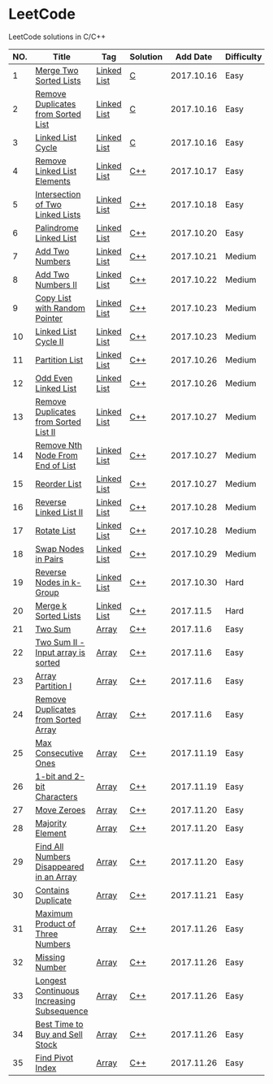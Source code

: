 # LeetCode  
LeetCode solutions in C/C++


|NO.|Title|Tag|Solution|Add Date|Difficulty|
|---|-----|---|--------|--------|----------|
|1|[Merge Two Sorted Lists][1]|[Linked List][Tag Linked List]|[C](001.Merge%20Two%20Sorted%20Lists)|2017.10.16|Easy|
|2|[Remove Duplicates from Sorted List][2]|[Linked List][Tag Linked List]|[C](002.Remove%20Duplicates%20from%20Sorted%20List)|2017.10.16|Easy|
|3|[Linked List Cycle][3]|[Linked List][Tag Linked List]|[C](003.Linked%20List%20Cycle)|2017.10.16|Easy|
|4|[Remove Linked List Elements][4]|[Linked List][Tag Linked List]|[C++](004.Remove%20Linked%20List%20Elements)|2017.10.17|Easy|
|5|[Intersection of Two Linked Lists][5]|[Linked List][Tag Linked List]|[C++](005.Intersection%20of%20Two%20Linked%20Lists)|2017.10.18|Easy|
|6|[Palindrome Linked List][6]|[Linked List][Tag Linked List]|[C++](006.Palindrome%20Linked%20List)|2017.10.20|Easy|
|7|[Add Two Numbers][7]|[Linked List][Tag Linked List]|[C++](007.Add%20Two%20Numbers)|2017.10.21|Medium|
|8|[Add Two Numbers II][8]|[Linked List][Tag Linked List]|[C++](008.Add%20Two%20Numbers%20II)|2017.10.22|Medium|
|9|[Copy List with Random Pointer][9]|[Linked List][Tag Linked List]|[C++](009.Copy%20List%20with%20Random%20Pointer)|2017.10.23|Medium|
|10|[Linked List Cycle II][10]|[Linked List][Tag Linked List]|[C++](010.Linked%20List%20Cycle%20II)|2017.10.23|Medium|
|11|[Partition List][11]|[Linked List][Tag Linked List]|[C++](011.Partition%20List)|2017.10.26|Medium|
|12|[Odd Even Linked List][12]|[Linked List][Tag Linked List]|[C++](012.Odd%20Even%20Linked%20List)|2017.10.26|Medium|
|13|[Remove Duplicates from Sorted List II][13]|[Linked List][Tag Linked List]|[C++](013.Remove%20Duplicates%20from%20Sorted%20List%20II)|2017.10.27|Medium|
|14|[Remove Nth Node From End of List][14]|[Linked List][Tag Linked List]|[C++](014.Remove%20Nth%20Node%20From%20End%20of%20List)|2017.10.27|Medium|
|15|[Reorder List][15]|[Linked List][Tag Linked List]|[C++](015.Reorder%20List)|2017.10.27|Medium|
|16|[Reverse Linked List II][16]|[Linked List][Tag Linked List]|[C++](016.Reverse%20Linked%20List%20II)|2017.10.28|Medium|
|17|[Rotate List][17]|[Linked List][Tag Linked List]|[C++](017.Rotate%20List)|2017.10.28|Medium|
|18|[Swap Nodes in Pairs][18]|[Linked List][Tag Linked List]|[C++](018.Swap%20Nodes%20in%20Pairs)|2017.10.29|Medium|
|19|[Reverse Nodes in k-Group][19]|[Linked List][Tag Linked List]|[C++](019.Reverse%20Nodes%20in%20k-Group)|2017.10.30|Hard|
|20|[Merge k Sorted Lists][20]|[Linked List][Tag Linked List]|[C++](020.Merge%20k%20Sorted%20Lists)|2017.11.5|Hard|
|21|[Two Sum][21]|[Array][Tag Array]|[C++](021.Two%20Sum)|2017.11.6|Easy|
|22|[Two Sum II - Input array is sorted][22]|[Array][Tag Array]|[C++](022.Two%20Sum%20II%20-%20Input%20array%20is%20sorted)|2017.11.6|Easy|
|23|[Array Partition I][23]|[Array][Tag Array]|[C++](023.Array%20Partition%20I)|2017.11.6|Easy|
|24|[Remove Duplicates from Sorted Array][24]|[Array][Tag Array]|[C++](024.Remove%20Duplicates%20from%20Sorted%20Array)|2017.11.6|Easy|
|25|[Max Consecutive Ones][25]|[Array][Tag Array]|[C++](025.Max%20Consecutive%20Ones)|2017.11.19|Easy|
|26|[1-bit and 2-bit Characters][26]|[Array][Tag Array]|[C++](026.1-bit%20and%202-bit%20Characters)|2017.11.19|Easy|
|27|[Move Zeroes][27]|[Array][Tag Array]|[C++](027.Move%20Zeroes)|2017.11.20|Easy|
|28|[Majority Element][28]|[Array][Tag Array]|[C++](028.Majority%20Element)|2017.11.20|Easy|
|29|[Find All Numbers Disappeared in an Array][29]|[Array][Tag Array]|[C++](029.Find%20All%20Numbers%20Disappeared%20in%20an%20Array)|2017.11.20|Easy|
|30|[Contains Duplicate][30]|[Array][Tag Array]|[C++](030.Contains%20Duplicate)|2017.11.21|Easy|
|31|[Maximum Product of Three Numbers][31]|[Array][Tag Array]|[C++](031.Maximum%20Product%20of%20Three%20Numbers)|2017.11.26|Easy|
|32|[Missing Number][32]|[Array][Tag Array]|[C++](032.Missing%20Number)|2017.11.26|Easy|
|33|[Longest Continuous Increasing Subsequence][33]|[Array][Tag Array]|[C++](033.Longest%20Continuous%20Increasing%20Subsequence)|2017.11.26|Easy|
|34|[Best Time to Buy and Sell Stock][34]|[Array][Tag Array]|[C++](034.Best%20Time%20to%20Buy%20and%20Sell%20Stock)|2017.11.26|Easy|
|35|[Find Pivot Index][35]|[Array][Tag Array]|[C++](035.Find%20Pivot%20Index)|2017.11.26|Easy|


[1]:https://leetcode.com/problems/merge-two-sorted-lists/description/
[2]:https://leetcode.com/problems/remove-duplicates-from-sorted-list/description/
[3]:https://leetcode.com/problems/linked-list-cycle/description/
[4]:https://leetcode.com/problems/remove-linked-list-elements/description/
[5]:https://leetcode.com/problems/intersection-of-two-linked-lists/description/
[6]:https://leetcode.com/problems/palindrome-linked-list/description/
[7]:https://leetcode.com/problems/add-two-numbers/description/
[8]:https://leetcode.com/problems/add-two-numbers-ii/description/
[9]:https://leetcode.com/problems/copy-list-with-random-pointer/description/
[10]:https://leetcode.com/problems/linked-list-cycle-ii/description/
[11]:https://leetcode.com/problems/partition-list/description/
[12]:https://leetcode.com/problems/odd-even-linked-list/description/
[13]:https://leetcode.com/problems/remove-duplicates-from-sorted-list-ii/description/
[14]:https://leetcode.com/problems/remove-nth-node-from-end-of-list/description/
[15]:https://leetcode.com/problems/reorder-list/description/
[16]:https://leetcode.com/problems/reverse-linked-list-ii/description/
[17]:https://leetcode.com/problems/rotate-list/description/
[18]:https://leetcode.com/problems/swap-nodes-in-pairs/description/
[19]:https://leetcode.com/problems/reverse-nodes-in-k-group/description/
[20]:https://leetcode.com/problems/merge-k-sorted-lists/description/
[21]:https://leetcode.com/problems/two-sum/description/
[22]:https://leetcode.com/problems/two-sum-ii-input-array-is-sorted/description/
[23]:https://leetcode.com/problems/array-partition-i/description/
[24]:https://leetcode.com/problems/remove-duplicates-from-sorted-array/description/
[25]:https://leetcode.com/problems/max-consecutive-ones/description/
[26]:https://leetcode.com/problems/1-bit-and-2-bit-characters/description/
[27]:https://leetcode.com/problems/move-zeroes/description/
[28]:https://leetcode.com/problems/majority-element/description/
[29]:https://leetcode.com/problems/find-all-numbers-disappeared-in-an-array/description/
[30]:https://leetcode.com/problems/contains-duplicate/description/
[31]:https://leetcode.com/problems/maximum-product-of-three-numbers/description/
[32]:https://leetcode.com/problems/missing-number/description/
[33]:https://leetcode.com/problems/longest-continuous-increasing-subsequence/description/
[34]:https://leetcode.com/problems/best-time-to-buy-and-sell-stock/description/
[35]:https://leetcode.com/problems/find-pivot-index/description/


[Tag Linked List]:https://leetcode.com/problemset/all/?topicSlugs=linked-list
[Tag Array]:https://leetcode.com/problemset/all/?topicSlugs=array
